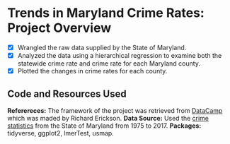 # Trends in Maryland Crime Rates: Project Overview 
- [x] Wrangled the raw data supplied by the State of Maryland. 
- [x] Analyzed the data using a hierarchical regression to examine both the statewide crime rate and crime rate for each Maryland county.
- [x] Plotted the changes in crime rates for each county.

## Code and Resources Used
**Referereces:** The framework of the project was retrieved from [DataCamp](https://learn.datacamp.com/projects/673) which was maded by Richard Erickson.
**Data Source:** Used the [crime statistics](http://goccp.maryland.gov/crime-statistics/) from the State of Maryland from 1975 to 2017.
**Packages:** tidyverse, ggplot2, lmerTest, usmap.  
